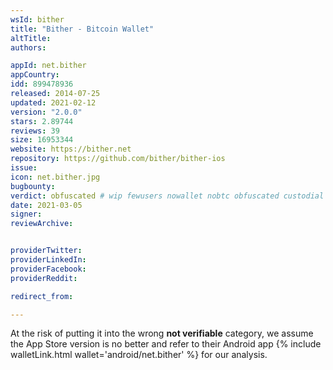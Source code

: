 ```yaml
---
wsId: bither
title: "Bither - Bitcoin Wallet"
altTitle: 
authors:

appId: net.bither
appCountry: 
idd: 899478936
released: 2014-07-25
updated: 2021-02-12
version: "2.0.0"
stars: 2.89744
reviews: 39
size: 16953344
website: https://bither.net
repository: https://github.com/bither/bither-ios
issue: 
icon: net.bither.jpg
bugbounty: 
verdict: obfuscated # wip fewusers nowallet nobtc obfuscated custodial nosource nonverifiable reproducible bounty defunct
date: 2021-03-05
signer: 
reviewArchive:


providerTwitter: 
providerLinkedIn: 
providerFacebook: 
providerReddit: 

redirect_from:

---
```


At the risk of putting it into the wrong **not verifiable** category, we assume
the App Store version is no better and refer to their Android app
{% include walletLink.html wallet='android/net.bither' %} for our analysis.
